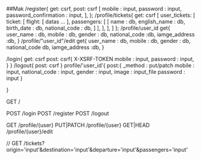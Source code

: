 ##Mak
/register{
    get: csrf,
    post: csrf
        [
           mobile : input,
           password : input,
           password_confirmation : input, 
        ],
};
/profile/tickets{
    get: csrf
    [
        user_tickets:
        [
            ticket:
            [
                flight:
                [
                    datas ...
                ],
                passengers:
                [
                    [
                        name : db,
                        english_name : db,
                        birth_date : db,
                        national_code : db,
                    ]
                ],
            ],
        ],
    ]
};
/profile/user_id get{
     user_name : db,
        mobile : db,
        gender : db,
        national_code :db,
        iamge_address :db,
}
/profile/"user_id"/edit get{
     user_name : db,
        mobile : db,
        gender : db,
        national_code db,
        iamge_address :db,
}

/login{
    get: csrf
    post: csrf{
        X-XSRF-TOKEN 
        mobile : input,
        password : input,
    }
}
/logout{
    post: csrf
}
profile/'user_id'{
    post:{
    _method : put/patch
    mobile : input,
    national_code : input,
    gender : input,
    image : input_file
    password : input
    }

}

GET             /

POST            /login
POST            /register
POST            /logout

GET             /profile/{user}
PUT|PATCH       /profile/{user}
GET|HEAD        /profile/{user}/edit

// GET             /tickets?origin='input'&destination='input'&departure='input'&passengers='input'
